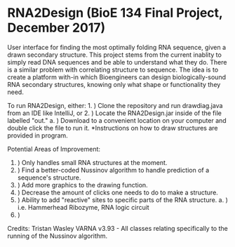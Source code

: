 # RNA2Design (BioE 134 Final Project, December 2017)
User interface for finding the most optimally folding RNA sequence, given a drawn secondary structure.
This project stems from the current inablity to simply read DNA sequences and be able to understand what
they do. There is a similar problem with correlating structure to sequence. The idea is to create a 
platform with-in which Bioengineers can design biologically-sound RNA secondary structures, knowing only
what shape or functionality they need.

To run RNA2Design, either:
    1. ) Clone the repository and run drawdiag.java from an IDE like IntelliJ, or
    2. ) Locate the RNA2Design.jar inside of the file labelled "out."
          a. ) Download to a convenient location on your computer and double click the file to run it.
  *Instructions on how to draw structures are provided in program.
    

Potential Areas of Improvement:

  1. ) Only handles small RNA structures at the moment.
  2. ) Find a better-coded Nussinov algorithm to handle prediction of a sequence's structure.
  3. ) Add more graphics to the drawing function.
  4. ) Decrease the amount of clicks one needs to do to make a structure.
  5. ) Ability to add "reactive" sites to specific parts of the RNA structure.
      a. ) i.e. Hammerhead Ribozyme, RNA logic circuit
  6. ) 
  
  
Credits:
Tristan Wasley
VARNA v3.93 - All classes relating specifically to the running of the Nussinov algorithm.
